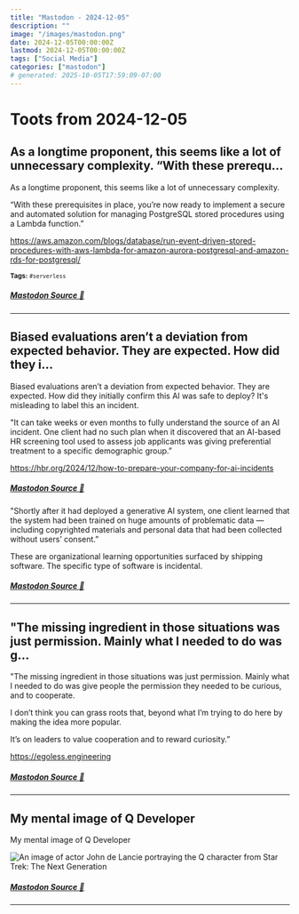 ```yaml
---
title: "Mastodon - 2024-12-05"
description: ""
image: "/images/mastodon.png"
date: 2024-12-05T00:00:00Z
lastmod: 2024-12-05T00:00:00Z
tags: ["Social Media"]
categories: ["mastodon"]
# generated: 2025-10-05T17:59:09-07:00
---
```


# Toots from 2024-12-05

## As a longtime  proponent, this seems like a lot of unnecessary complexity.  “With these prerequ...

As a longtime  proponent, this seems like a lot of unnecessary complexity.

“With these prerequisites in place, you’re now ready to implement a secure and automated solution for managing PostgreSQL stored procedures using a Lambda function.”

<https://aws.amazon.com/blogs/database/run-event-driven-stored-procedures-with-aws-lambda-for-amazon-aurora-postgresql-and-amazon-rds-for-postgresql/>

<small><b>Tags:</b> `#serverless`</small>

##### [Mastodon Source 🐘](https://hachyderm.io/@mweagle/113599050303282823)

---

## Biased evaluations aren’t a deviation from expected behavior. They are expected. How did they i...

Biased evaluations aren’t a deviation from expected behavior. They are expected. How did they initially confirm this AI was safe to deploy? It's misleading to label this an incident.

"It can take weeks or even months to fully understand the source of an AI incident. One client had no such plan when it discovered that an AI-based HR screening tool used to assess job applicants was giving preferential treatment to a specific demographic group.”

<https://hbr.org/2024/12/how-to-prepare-your-company-for-ai-incidents>

##### [Mastodon Source 🐘](https://hachyderm.io/@mweagle/113598796167342147)

"Shortly after it had deployed a generative AI system, one client learned that the system had been trained on huge amounts of problematic data — including copyrighted materials and personal data that had been collected without users’ consent.”

These are organizational learning opportunities surfaced by shipping software. The specific type of software is incidental.

##### [Mastodon Source 🐘](https://hachyderm.io/@mweagle/113598837001547766)

---

## "The missing ingredient in those situations was just permission. Mainly what I needed to do was g...

"The missing ingredient in those situations was just permission. Mainly what I needed to do was give people the permission they needed to be curious, and to cooperate.

I don’t think you can grass roots that, beyond what I’m trying to do here by making the idea more popular.

It’s on leaders to value cooperation and to reward curiosity.”

<https://egoless.engineering>

##### [Mastodon Source 🐘](https://hachyderm.io/@mweagle/113598672676290539)

---

## My mental image of Q Developer

My mental image of Q Developer

![An image of actor John de Lancie portraying the Q character from Star Trek: The Next Generation](/mastodon/media/544d8b95cc9a9f6b.jpeg)

##### [Mastodon Source 🐘](https://hachyderm.io/@mweagle/113598578946581252)

---


